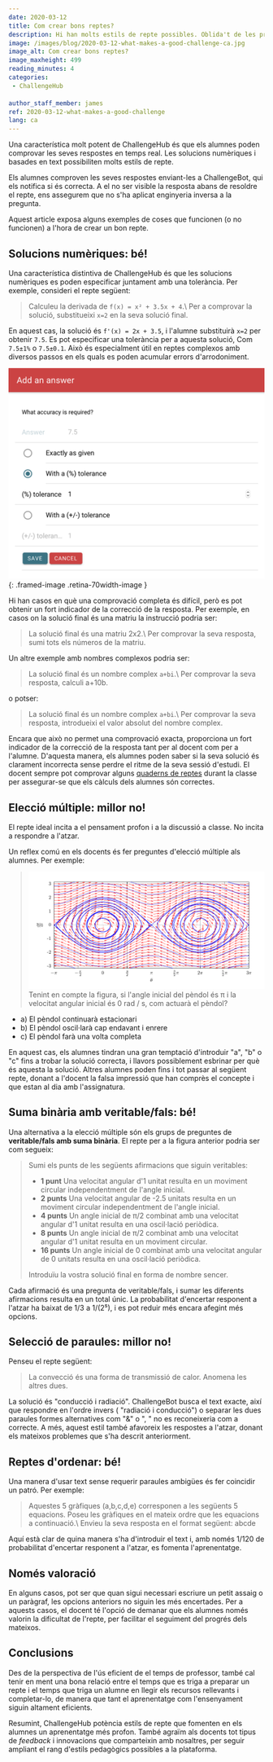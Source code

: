 ```yaml
---
date: 2020-03-12
title: Com crear bons reptes?
description: Hi han molts estils de repte possibles. Oblida't de les preguntes d'elecció múltiple!
image: /images/blog/2020-03-12-what-makes-a-good-challenge-ca.jpg
image_alt: Com crear bons reptes?
image_maxheight: 499
reading_minutes: 4
categories:
 - ChallengeHub

author_staff_member: james
ref: 2020-03-12-what-makes-a-good-challenge
lang: ca
---
```

Una característica molt potent de ChallengeHub és que els alumnes poden
comprovar les seves respostes en temps real.
Les solucions numèriques i basades en text possibiliten molts estils de repte.

Els alumnes comproven les seves respostes enviant-les a ChallengeBot,
qui els notifica si és correcta.
A el no ser visible la resposta abans de resoldre el repte,
ens assegurem que no s'ha aplicat enginyeria inversa a la pregunta.

Aquest article exposa alguns exemples de coses que funcionen
(o no funcionen)
a l'hora de crear un bon repte.

## Solucions numèriques: bé!

Una característica distintiva de ChallengeHub és que les solucions numèriques es poden especificar juntament amb una tolerància.
Per exemple, consideri el repte següent:

> Calculeu la derivada de ```f(x) = x² + 3.5x + 4```.\\
> Per a comprovar la solució, substitueixi ```x=2``` en la seva solució final. 

En aquest cas, la solució és ```f'(x) = 2x + 3.5```,
i l'alumne substituirà ```x=2``` per obtenir ```7.5```.
Es pot especificar una tolerància per a aquesta solució,
Com ```7.5±1%``` o ```7.5±0.1```.
Això és especialment útil en reptes complexos
amb diversos passos en els quals es poden acumular errors d'arrodoniment.

![UI de tolerància](/images/blog/2020-03-12-tolerance.png){: .framed-image .retina-70width-image }

Hi han casos en què una comprovació completa és difícil,
però es pot obtenir un fort indicador de la correcció de la resposta.
Per exemple, en casos on la solució final és una matriu
la instrucció podria ser:

> La solució final és una matriu 2x2.\\
> Per comprovar la seva resposta, sumi tots els números de la matriu. 

Un altre exemple amb nombres complexos podria ser:

> La solució final és un nombre complex ```a+bi```.\\
> Per comprovar la seva resposta, calculi a+10b.

o potser:

> La solució final és un nombre complex ```a+bi```.\\
> Per comprovar la seva resposta, introdueixi el valor absolut del nombre complex.

Encara que això no permet una comprovació exacta,
proporciona un fort indicador de la correcció de la resposta
tant per al docent com per a l'alumne.
D'aquesta manera, els alumnes poden saber si la seva solució és clarament incorrecta
sense perdre el ritme de la seva sessió d'estudi.
El docent sempre pot comprovar alguns [quaderns de reptes]( /2019/08/11/the-challenge-log/ )
durant la classe per assegurar-se que els càlculs dels alumnes són correctes.

## Elecció múltiple: millor no!

El repte ideal incita a el pensament profon i a la discussió a classe.
No incita a respondre a l'atzar.

Un reflex comú en els docents és fer preguntes d'elecció múltiple als alumnes.
Per exemple:

> ![Fase d'el pèndol](/images/blog/2020-03-12-pendulum-phase.png)
> Tenint en compte la figura, si l'angle inicial del pèndol és π i la velocitat angular inicial és 0 rad / s, com actuarà el pèndol?
  - a) El pèndol continuarà estacionari
  - b) El pèndol oscil·larà cap endavant i enrere
  - c) El pèndol farà una volta completa

En aquest cas, els alumnes tindran una gran temptació d'introduir "a", "b" o "c" fins a trobar la solució correcta, i llavors possiblement esbrinar per què és aquesta la solució.
Altres alumnes poden fins i tot passar al següent repte, donant a l'docent la falsa impressió que han comprès el concepte i que estan al dia amb l'assignatura.

## Suma binària amb veritable/fals: bé!

Una alternativa a la elecció múltiple són els grups de preguntes de **veritable/fals amb suma binària**.
El repte per a la figura anterior podria ser com segueix:

> Sumi els punts de les següents afirmacions que siguin veritables:
> 
> - **1 punt** Una velocitat angular d'1 unitat resulta en un moviment circular independentment de l'angle inicial.
> - **2 punts** Una velocitat angular de -2.5 unitats resulta en un moviment circular independentment de l'angle inicial.
> - **4 punts** Un angle inicial de π/2 combinat amb una velocitat angular d'1 unitat resulta en una oscil·lació periòdica.
> - **8 punts** Un angle inicial de π/2 combinat amb una velocitat angular d'1 unitat resulta en un moviment circular.
> - **16 punts** Un angle inicial de 0 combinat amb una velocitat angular de 0 unitats resulta en una oscil·lació periòdica.
> 
> Introduïu la vostra solució final en forma de nombre sencer.

Cada afirmació és una pregunta de veritable/fals, i sumar les diferents afirmacions resulta en un total únic.
La probabilitat d'encertar responent a l'atzar ha baixat de 1/3 a 1/(2⁵),
i es pot reduir més encara afegint més opcions.

## Selecció de paraules: millor no!

Penseu el repte següent:

> La convecció és una forma de transmissió de calor. Anomena les altres dues.

La solució és "conducció i radiació".
ChallengeBot busca el text exacte, així que respondre en l'ordre invers ( "radiació i conducció") o separar les dues paraules formes alternatives com "&" o ", " no es reconeixeria com a correcte.
A més, aquest estil també afavoreix les respostes a l'atzar, donant els mateixos problemes que s'ha descrit anteriorment.

## Reptes d'ordenar: bé!

Una manera d'usar text sense requerir paraules ambigües és fer coincidir un patró.
Per exemple:

> Aquestes 5 gràfiques (a,b,c,d,e) corresponen a les següents 5 equacions.
> Poseu les gràfiques en el mateix ordre que les equacions a continuació.\\
> Envieu la seva resposta en el format següent: abcde

Aquí està clar de quina manera s'ha d'introduir el text i, amb només 1/120 de probabilitat d'encertar responent a l'atzar, es fomenta l'aprenentatge.

## Només valoració

En alguns casos, pot ser que quan sigui necessari escriure un petit assaig o un paràgraf, les opcions anteriors no siguin les més encertades.
Per a aquests casos, el docent té l'opció de demanar que els alumnes només valorin la dificultat de l'repte, per facilitar el seguiment del progrés dels mateixos.

## Conclusions

Des de la perspectiva de l'ús eficient de el temps de professor, també cal tenir en ment una bona relació entre el temps que es triga a preparar un repte i el temps que triga un alumne en llegir els recursos rellevants i completar-lo, de manera que tant el aprenentatge com l'ensenyament siguin altament eficients.

Resumint, ChallengeHub potència estils de repte que fomenten en els alumnes un aprenentatge més profon.
També agraïm als docents tot tipus de _feedback_ i innovacions que comparteixin amb nosaltres,
per seguir ampliant el rang d'estils pedagògics possibles a la plataforma.
